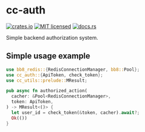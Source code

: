 # cc-auth

[![crates.io][crates-badge]][crates-url]
[![MIT licensed][mit-badge]][mit-url]
[![docs.rs][docs-badge]][docs-url]

[crates-badge]: https://img.shields.io/crates/v/cc-auth.svg
[crates-url]: https://crates.io/crates/cc-auth
[mit-badge]: https://img.shields.io/badge/license-MIT-blue.svg
[mit-url]: https://github.com/tokio-rs/tokio/blob/master/LICENSE
[docs-badge]: https://img.shields.io/docsrs/cc-auth
[docs-url]: https://docs.rs/cc-auth

Simple backend authorization system.

## Simple usage example

```rust
use bb8_redis::{RedisConnectionManager, bb8::Pool};
use cc_auth::{ApiToken, check_token};
use cc_utils::prelude::MResult;

pub async fn authorized_action(
  cacher: &Pool<RedisConnectionManager>,
  token: ApiToken,
) -> MResult<()> {
  let user_id = check_token(&token, cacher).await?;
  Ok(())
}
```